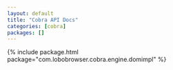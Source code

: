 ```yaml
---
layout: default 
title: "Cobra API Docs"
categories: [cobra]
packages: []
---
```


{% include package.html package="com.lobobrowser.cobra.engine.domimpl" %}
